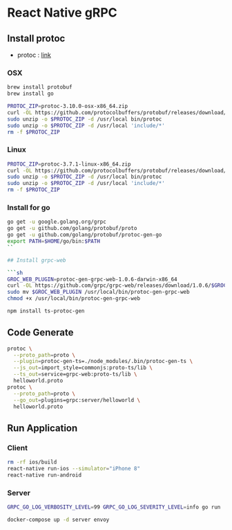 # React Native gRPC

## Install protoc

* protoc : [link](https://github.com/protocolbuffers/protobuf/releases)

### OSX

```sh
brew install protobuf
brew install go
```

```sh
PROTOC_ZIP=protoc-3.10.0-osx-x86_64.zip
curl -OL https://github.com/protocolbuffers/protobuf/releases/download/v3.10.0/$PROTOC_ZIP
sudo unzip -o $PROTOC_ZIP -d /usr/local bin/protoc
sudo unzip -o $PROTOC_ZIP -d /usr/local 'include/*'
rm -f $PROTOC_ZIP
```

### Linux

```sh
PROTOC_ZIP=protoc-3.7.1-linux-x86_64.zip
curl -OL https://github.com/protocolbuffers/protobuf/releases/download/v3.10.0/$PROTOC_ZIP
sudo unzip -o $PROTOC_ZIP -d /usr/local bin/protoc
sudo unzip -o $PROTOC_ZIP -d /usr/local 'include/*'
rm -f $PROTOC_ZIP
```

### Install for go

```sh
go get -u google.golang.org/grpc
go get -u github.com/golang/protobuf/proto
go get -u github.com/golang/protobuf/protoc-gen-go
export PATH=$HOME/go/bin:$PATH
``

## Install grpc-web

```sh
GROC_WEB_PLUGIN=protoc-gen-grpc-web-1.0.6-darwin-x86_64
curl -OL https://github.com/grpc/grpc-web/releases/download/1.0.6/$GROC_WEB_PLUGIN
sudo mv $GROC_WEB_PLUGIN /usr/local/bin/protoc-gen-grpc-web
chmod +x /usr/local/bin/protoc-gen-grpc-web
```

```sh
npm install ts-protoc-gen
```

## Code Generate

```sh
protoc \
  --proto_path=proto \
  --plugin=protoc-gen-ts=./node_modules/.bin/protoc-gen-ts \
  --js_out=import_style=commonjs:proto-ts/lib \
  --ts_out=service=grpc-web:proto-ts/lib \
  helloworld.proto
protoc \
  --proto_path=proto \
  --go_out=plugins=grpc:server/helloworld \
  helloworld.proto
```

## Run Application

### Client

```sh
rm -rf ios/build
react-native run-ios --simulator="iPhone 8"
react-native run-android
```

### Server

```sh
GRPC_GO_LOG_VERBOSITY_LEVEL=99 GRPC_GO_LOG_SEVERITY_LEVEL=info go run ./server/main.go
```

```sh
docker-compose up -d server envoy
```